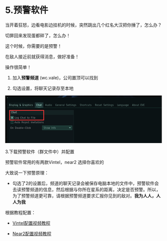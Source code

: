 # 5.预警软件

当开着狂怒，边看电影边挂机的时候，突然跳出几个红名大汉把你捶了，怎么办？

切屏回来发现蛋都碎了，怎么办！ 

这个时候，你需要的是预警！

在敌人接近前就获得消息，做好准备！ 

操作很简单！ 

1. 加入**预警频道** \(wc.vale\)，公司置顶可以找到

2. 勾选设置，将聊天记录存至本地

![](../.gitbook/assets/alarm_setting.png)

3.下载预警软件（群文件中）并配置 

预警软件常用的有两款Vintel，near2 选择你喜欢的



大致说一下预警原理：

* 勾选了2的设置后，频道的聊天记录会被保存电脑本地的文件中，预警软件会去读预警频道的信息，然后根据与你所在星系的距离，决定是否预警。所以，为了预警频道更可靠，请根据预警频道要求汇报你见到的敌对。**我为人人，人人为我**



根据教程配置：

* [Vintel配置视频教程](https://www.bilibili.com/video/av16471586)

* [Near2配置视频教程](https://www.bilibili.com/video/av20657898)


